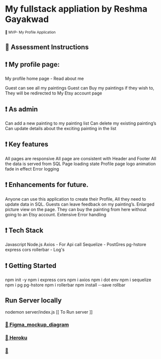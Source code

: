 # My fullstack appliation by Reshma Gayakwad

<sup>:apple: MVP- My Profile Application</sup>

## :memo: Assessment Instructions

## :exclamation: My profile page:
My profile home page - Read about me

Guest can see all my paintings
Guest can Buy my paintings if they wish to, They will be redirected to My Etsy account page

## :exclamation: As admin
Can add a new painting to my painting list
Can delete my existing painting’s 
Can update details about the exciting painting in the list

## :exclamation: Key features
All pages are responsive
All page are consistent with Header and Footer 
All the data is served from SQL 
Page loading state 
Profile page logo animation fade in effect
Error logging 


## :exclamation: Enhancements for future. 
Anyone can use this application to create their Profile, All they need to update data in SQL.
Guests can leave feedback on my painting’s.
Enlarged picture view on the page.
They can buy the painting from here without going to an Etsy account. 
Extensive Error handling 

## :exclamation: Tech Stack
Javascript
Node.js
Axios - For Api call
Sequelize - PostGres
pg-hstore
express
cors
rollerbar - Log's



## :exclamation: Getting Started
npm init -y
npm i express cors
npm i axios
npm i dot env
npm i sequelize
npm i pg pg-hstore
npm i rollerbar
npm install --save rollbar

## Run Server locally
nodemon server/index.js [[ To Run server ]]
 


### [:link: Figma_mockup_diagram](https://www.figma.com/file/M7NkLGIHf8YLuhM2J2U9uK/My-profile-project?node-id=0%3A1)



### [:link: Heroku]( )


### [:link: ]( )